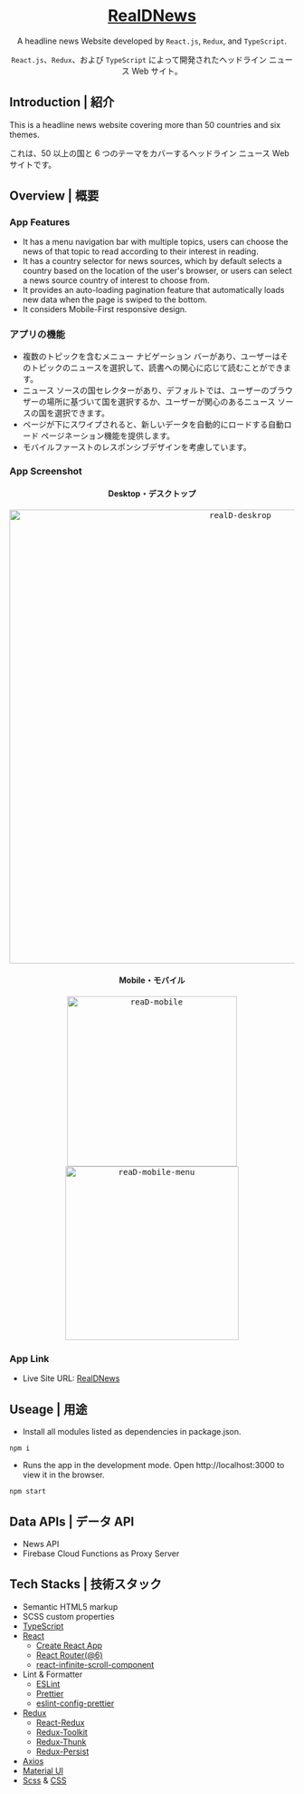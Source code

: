 <h1 align="center"><a href="https://anilahsu.github.io/RealDNews/"> RealDNews </a></h1>
<p align="center">A headline news Website developed by <code>React.js</code>, <code>Redux</code>, and <code>TypeScript</code>.</p>
<p align="center"><code>React.js</code>、<code>Redux</code>、および <code>TypeScript</code> によって開発されたヘッドライン ニュース Web サイト。</p>

## Introduction | 紹介 

<p>This is a headline news website covering more than 50 countries and six themes.</p>
<p>これは、50 以上の国と 6 つのテーマをカバーするヘッドライン ニュース Web サイトです。</p>


## Overview | 概要

### App Features
- It has a menu navigation bar with multiple topics, users can choose the news of that topic to read according to their interest in reading.
- It has a country selector for news sources, which by default selects a country based on the location of the user's browser, or users can select a news source country of interest to choose from.
- It provides an auto-loading pagination feature that automatically loads new data when the page is swiped to the bottom.
- It considers Mobile-First responsive design.

### アプリの機能
- 複数のトピックを含むメニュー ナビゲーション バーがあり、ユーザーはそのトピックのニュースを選択して、読書への関心に応じて読むことができます。
- ニュース ソースの国セレクターがあり、デフォルトでは、ユーザーのブラウザーの場所に基づいて国を選択するか、ユーザーが関心のあるニュース ソースの国を選択できます。
- ページが下にスワイプされると、新しいデータを自動的にロードする自動ロード ページネーション機能を提供します。
- モバイルファーストのレスポンシブデザインを考慮しています。

### App Screenshot

<h4 align="center">Desktop・デスクトップ</h4>
<p align="center" width="100%">
   <kbd>
       <img width="800" alt="realD-deskrop" src="https://user-images.githubusercontent.com/50144690/212466662-a113adc5-ac1c-4591-9e24-668bcbbc20f7.png">
   <kbd>
</p>

<h4 align="center">Mobile・モバイル</h4>
<p align="center" width="100%">
  <kbd>
    <img align="center" width="300" alt="reaD-mobile" src="https://user-images.githubusercontent.com/50144690/212466769-008d7793-eb92-4172-a3ba-0d42ab546460.png">
    <img align="center" width="306" alt="reaD-mobile-menu" src="https://user-images.githubusercontent.com/50144690/212466916-8404d5d6-edf1-4bac-96d5-79a83cab2e7d.png">
  <kbd>
</p>
       

        

### App Link 
- Live Site URL: [RealDNews](https://anilahsu.github.io/RealDNews/)

## Useage | 用途

- Install all modules listed as dependencies in package.json.

```shell
npm i
```` 

- Runs the app in the development mode. Open http://localhost:3000 to view it in the browser.
```shell
npm start
```` 

## Data APIs | データ API

- News API
- Firebase Cloud Functions as Proxy Server

## Tech Stacks | 技術スタック

- Semantic HTML5 markup
- SCSS custom properties
- [TypeScript](https://github.com/microsoft/TypeScript)
- [React](https://github.com/facebook/react)
    - [Create React App](https://github.com/facebook/create-react-app)
    - [React Router(@6)](https://github.com/remix-run/react-router)
    - [react-infinite-scroll-component](https://github.com/ankeetmaini/react-infinite-scroll-component/tree/d5b4e5250669022db5217763afd22fb3995a505a#readme)
- Lint & Formatter
  - [ESLint](https://github.com/eslint/eslint)
  - [Prettier](https://github.com/prettier/prettier)
  - [eslint-config-prettier](https://github.com/prettier/eslint-config-prettier)
- [Redux](https://github.com/reduxjs/redux)
    - [React-Redux](https://github.com/reduxjs/react-redux)
    - [Redux-Toolkit](https://github.com/reduxjs/redux-toolkit)
    - [Redux-Thunk](https://github.com/reduxjs/redux-thunk)
    - [Redux-Persist](https://github.com/rt2zz/redux-persist)
- [Axios](https://github.com/axios/axios)
- [Material UI](https://github.com/mui/material-ui)
- [Scss](https://github.com/sass/sass) & [CSS](https://github.com/primer/css)

